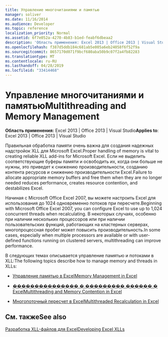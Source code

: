```yaml
---
title: Управление многочитаниями и памятью
manager: soliver
ms.date: 11/16/2014
ms.audience: Developer
ms.topic: reference
localization_priority: Normal
ms.assetid: 6f7e052a-4270-4b83-b1ed-feabf6dbeaa2
description: 'Область применения: Excel 2013 | Office 2013 | Visual Studio'
ms.openlocfilehash: f387d5ddb184c681ab5e005a6eb24058f6f52f9a
ms.sourcegitcommit: 8657170d071f9bcf680aba50b9c07f2a4fb82283
ms.translationtype: MT
ms.contentlocale: ru-RU
ms.lasthandoff: 04/28/2019
ms.locfileid: "33414468"
---
```

# <a name="multithreading-and-memory-management"></a><span data-ttu-id="135ac-103">Управление многочитаниями и памятью</span><span class="sxs-lookup"><span data-stu-id="135ac-103">Multithreading and Memory Management</span></span>

 <span data-ttu-id="135ac-104">**Область применения:** Excel 2013 | Office 2013 | Visual Studio</span><span class="sxs-lookup"><span data-stu-id="135ac-104">**Applies to**: Excel 2013 | Office 2013 | Visual Studio</span></span> 
  
<span data-ttu-id="135ac-105">Правильная обработка памяти очень важна для создания надежных надстройок XLL для Microsoft Excel.</span><span class="sxs-lookup"><span data-stu-id="135ac-105">Proper handling of memory is vital to creating reliable XLL add-ins for Microsoft Excel.</span></span> <span data-ttu-id="135ac-106">Если не выделить соответствующие буферы памяти и освободить их, когда они больше не нужны, это приведет к снижению производительности, созданию контента ресурсов и снижению производительности Excel.</span><span class="sxs-lookup"><span data-stu-id="135ac-106">Failure to allocate appropriate memory buffers and free them when they are no longer needed reduces performance, creates resource contention, and destabilizes Excel.</span></span>
  
<span data-ttu-id="135ac-107">Начиная с Microsoft Office Excel 2007, вы можете настроить Excel для использования до 1024 одновременно потоков при пересчете.</span><span class="sxs-lookup"><span data-stu-id="135ac-107">Beginning with Microsoft Office Excel 2007, you can configure Excel to use up to 1,024 concurrent threads when recalculating.</span></span> <span data-ttu-id="135ac-108">В некоторых случаях, особенно при наличии нескольких процессоров или при наличии пользовательских функций, работающих на кластерных серверах, многопроцессная пробег может повысить производительность.</span><span class="sxs-lookup"><span data-stu-id="135ac-108">In some cases, especially when multiple processors are available or with user-defined functions running on clustered servers, multithreading can improve performance.</span></span>
  
<span data-ttu-id="135ac-109">В следующих темах описывается управление памятью и потоками в XLL:</span><span class="sxs-lookup"><span data-stu-id="135ac-109">The following topics describe how to manage memory and threads in XLLs:</span></span>
  
- [<span data-ttu-id="135ac-110">Управление памятью в Excel</span><span class="sxs-lookup"><span data-stu-id="135ac-110">Memory Management in Excel</span></span>](memory-management-in-excel.md)
    
- [<span data-ttu-id="135ac-111">��������������� � ��������� ������ � Excel</span><span class="sxs-lookup"><span data-stu-id="135ac-111">Multithreading and Memory Contention in Excel</span></span>](multithreading-and-memory-contention-in-excel.md)
    
- [<span data-ttu-id="135ac-112">Многопоточный пересчет в Excel</span><span class="sxs-lookup"><span data-stu-id="135ac-112">Multithreaded Recalculation in Excel</span></span>](multithreaded-recalculation-in-excel.md)
    
## <a name="see-also"></a><span data-ttu-id="135ac-113">См. также</span><span class="sxs-lookup"><span data-stu-id="135ac-113">See also</span></span>



[<span data-ttu-id="135ac-114">Разработка XLL-файлов для Excel</span><span class="sxs-lookup"><span data-stu-id="135ac-114">Developing Excel XLLs</span></span>](developing-excel-xlls.md)

